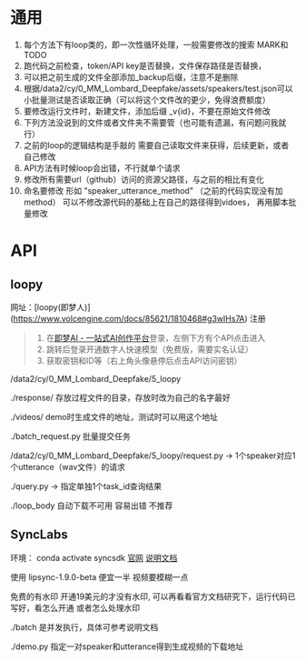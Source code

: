 # 通用
1. 每个方法下有loop类的，即一次性循环处理，一般需要修改的搜索 MARK和TODO
2. 跑代码之前检查，token/API key是否替换，文件保存路径是否替换，
3. 可以把之前生成的文件全部添加_backup后缀，注意不是删除
4. 根据/data2/cy/0_MM_Lombard_Deepfake/assets/speakers/test.json可以小批量测试是否读取正确（可以将这个文件改的更少，免得浪费额度）
5. 要修改运行文件时，新建文件，添加后缀 _v{id}，不要在原始文件修改
6. 下列方法没说到的文件或者文件夹不需要管（也可能有遗漏，有问题问我就行）
7. 之前的loop的逻辑结构是手敲的 需要自己读取文件来获得，后续更新，或者自己修改
8. API方法有时候loop会出错，不行就单个请求
9. 修改所有需要url（github）访问的资源父路径，与之前的相比有变化
10. 命名要修改 形如 "speaker_utterance_method" （之前的代码实现没有加method） 可以不修改源代码的基础上在自己的路径得到vidoes， 再用脚本批量修改


# API
## loopy
网址：[loopy(即梦人)] (https://www.volcengine.com/docs/85621/1810468#g3wIHs7A) 注册
> 1. 在[即梦AI - 一站式AI创作平台](https://jimeng.jianying.com/ai-tool/home/?utm_medium=aitools&utm_source=aibot&utm_campaign=null&utm_content=hw_jm_aibot)登录，左侧下方有个API点击进入
> 2. 跳转后登录开通数字人快速模型（免费版，需要实名认证）
> 3. 获取密钥和ID等（右上角头像悬停后点击API访问密钥）

/data2/cy/0_MM_Lombard_Deepfake/5_loopy

./response/ 存放过程文件的目录，存放时改为自己的名字最好

./videos/ demo时生成文件的地址，测试时可以用这个地址

./batch_request.py 批量提交任务

/data2/cy/0_MM_Lombard_Deepfake/5_loopy/request.py -> 1个speaker对应1个utterance（wav文件）的请求

./query.py  ->  指定单独1个task_id查询结果

./loop_body 自动下载不可用 容易出错 不推荐

## SyncLabs
环境： conda activate syncsdk
[官网](https://sync.so/projects)
[说明文档](https://docs.sync.so/introduction)

使用 lipsync-1.9.0-beta 便宜一半 视频要模糊一点

免费的有水印 开通19美元的才没有水印, 可以再看看官方文档研究下，运行代码已写好，看怎么开通 或者怎么处理水印

./batch 是并发执行，具体可参考说明文档

./demo.py 指定一对speaker和utterance得到生成视频的下载地址

## 




 
